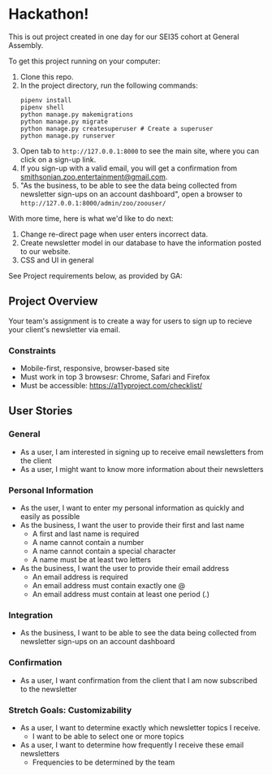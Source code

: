 # Hackathon!

This is out project created in one day for our SEI35 cohort at General Assembly. 

To get this project running on your computer:
1. Clone this repo.
1. In the project directory, run the following commands:
   ```
   pipenv install
   pipenv shell
   python manage.py makemigrations
   python manage.py migrate
   python manage.py createsuperuser # Create a superuser
   python manage.py runserver
   ```
1. Open tab to `http://127.0.0.1:8000` to see the main site, where you can click on a sign-up link.
1. If you sign-up with a valid email, you will get a confirmation from smithsonian.zoo.entertainment@gmail.com.
1. "As the business, to be able to see the data being collected from newsletter sign-ups on an account dashboard", open a browser to `http://127.0.0.1:8000/admin/zoo/zoouser/`

With more time, here is what we'd like to do next:
1. Change re-direct page when user enters incorrect data. 
1. Create newsletter model in our database to have the information posted to our website.
1. CSS and UI in general



See Project requirements below, as provided by GA:

## Project Overview
Your team's assignment is to create a way for users to sign up to recieve your client's newsletter via email.

### Constraints
  - Mobile-first, responsive, browser-based site
  - Must work in top 3 browsesr: Chrome, Safari and Firefox
  - Must be accessible: https://a11yproject.com/checklist/

## User Stories

### General
  - As a user, I am interested in signing up to receive email newsletters from the client
  - As a user, I might want to know more information about their newsletters

### Personal Information
  - As the user, I want to enter my personal information as quickly and easily as possible
  - As the business, I want the user to provide their first and last name
    - A first and last name is required
    - A name cannot contain a number
    - A name cannot contain a special character
    - A name must be at least two letters
  - As the business, I want the user to provide their email address
    - An email address is required
    - An email address must contain exactly one @
    - An email address must contain at least one period (.)

### Integration
  - As the business, I want to be able to see the data being collected from newsletter sign-ups on an account dashboard

### Confirmation
  - As a user, I want confirmation from the client that I am now subscribed to the newsletter

### Stretch Goals: Customizability
  - As a user, I want to determine exactly which newsletter topics I receive.
    - I want to be able to select one or more topics
  - As a user, I want to determine how frequently I receive these email newsletters
    - Frequencies to be determined by the team
